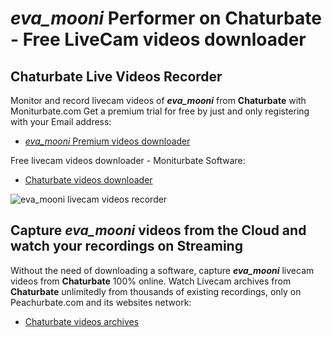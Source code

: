 # _eva_mooni_ Performer on Chaturbate - Free LiveCam videos downloader

## Chaturbate Live Videos Recorder

Monitor and record livecam videos of **_eva_mooni_** from **Chaturbate** with Moniturbate.com
Get a premium trial for free by just and only registering with your Email address:
* [_eva_mooni_ Premium videos downloader](https://moniturbate.com/request-demo-licence-key.html)

Free livecam videos downloader - Moniturbate Software:
* [Chaturbate videos downloader](https://moniturbate.com/moniturbate-download-software.html)

![_eva_mooni_ livecam videos recorder](https://peachurnet.com/templates/moniturbate-software.png)


## Capture _eva_mooni_ videos from the Cloud and watch your recordings on Streaming

Without the need of downloading a software, capture **_eva_mooni_** livecam videos from **Chaturbate** 100% online.
Watch Livecam archives from **Chaturbate** unlimitedly from thousands of existing recordings, only on Peachurbate.com and its websites network:
* [Chaturbate videos archives](https://peachurnet.com/)